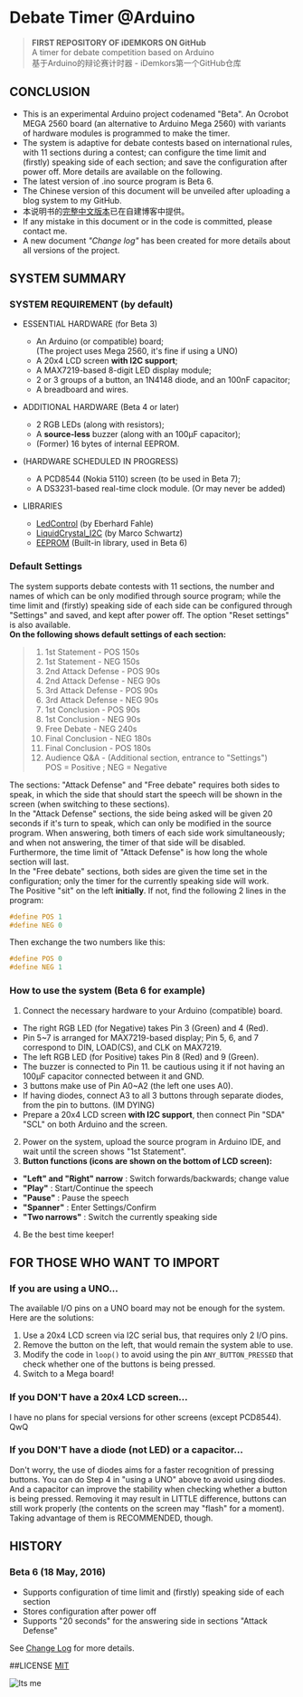 # Debate Timer @Arduino
> **FIRST REPOSITORY OF iDEMKORS ON GitHub**  
A timer for debate competition based on Arduino  
基于Arduino的辩论赛计时器 - iDemkors第一个GitHub仓库

## CONCLUSION
+ This is an experimental Arduino project codenamed "Beta". An Ocrobot MEGA 2560 board (an alternative to Arduino Mega 2560) with variants of hardware modules is programmed to make the timer.
+ The system is adaptive for debate contests based on international rules, with 11 sections during a contest; can configure the time limit and (firstly) speaking side of each section; and save the configuration after power off. More details are available on the following.
+ The latest version of .ino source program is Beta 6.
+ The Chinese version of this document will be unveiled after uploading a blog system to my GitHub.
+ 本说明书的[完整中文版本](http://idemkors.github.io/2016/06/08/DebateTimer/)已在自建博客中提供。
+ If any mistake in this document or in the code is committed, please contact me.
+ A new document *"Change log"* has been created for more details about all versions of the project.

## SYSTEM SUMMARY

### SYSTEM REQUIREMENT (by default)
* ESSENTIAL HARDWARE (for Beta 3)
  + An Arduino (or compatible) board;  
(The project uses Mega 2560, it's fine if using a UNO)
  + A 20x4 LCD screen **with I2C support**;
  + A MAX7219-based 8-digit LED display module;
  + 2 or 3 groups of a button, an 1N4148 diode, and an 100nF capacitor;
  + A breadboard and wires.

* ADDITIONAL HARDWARE (Beta 4 or later)
  + 2 RGB LEDs (along with resistors);
  + A **source-less** buzzer (along with an 100μF capacitor);
  + (Former) 16 bytes of internal EEPROM.

* (HARDWARE SCHEDULED IN PROGRESS)
  + A PCD8544 (Nokia 5110) screen (to be used in Beta 7);
  + A DS3231-based real-time clock module. (Or may never be added)

* LIBRARIES
  + [LedControl](http://wayoda.github.io/LedControl/) (by Eberhard Fahle)
  + [LiquidCrystal_I2C](https://github.com/marcoschwartz/LiquidCrystal_I2C) (by Marco Schwartz)
  + [EEPROM](https://www.arduino.cc/en/Reference/EEPROM) (Built-in library, used in Beta 6)

### Default Settings 
The system supports debate contests with 11 sections, the number and names of which can be only modified through source program; while the time limit and (firstly) speaking side of each side can be configured through "Settings" and saved, and kept after power off. The option "Reset settings" is also available.  
**On the following shows default settings of each section:**

> 01. 1st Statement - POS 150s
> 02. 1st Statement - NEG 150s
> 03. 2nd Attack Defense - POS 90s
> 04. 2nd Attack Defense - NEG 90s
> 05. 3rd Attack Defense - POS 90s
> 06. 3rd Attack Defense - NEG 90s
> 07. 1st Conclusion - POS 90s
> 08. 1st Conclusion - NEG 90s
> 09. Free Debate - NEG  240s
> 10. Final Conclusion - NEG 180s
> 11. Final Conclusion - POS 180s  
> 12. Audience Q&A - (Additional section, entrance to "Settings")  
> POS = Positive ;  NEG = Negative

The sections: "Attack Defense" and "Free debate" requires both sides to speak, in which the side that should start the speech will be shown in the screen (when switching to these sections).   
In the "Attack Defense" sections, the side being asked will be given 20 seconds if it's turn to speak, which can only be modified in the source program. When answering, both timers of each side work simultaneously; and when not answering, the timer of that side will be disabled. Furthermore, the time limit of "Attack Defense" is how long the whole section will last.  
In the "Free debate" sections, both sides are given the time set in the configuration; only the timer for the currently speaking side will work.  
The Positive "sit" on the left **initially**. If not, find the following 2 lines in the program:

```C
#define POS 1
#define NEG 0
```

Then exchange the two numbers like this:

```C
#define POS 0
#define NEG 1
```

### How to use the system (Beta 6 for example)
1. Connect the necessary hardware to your Arduino (compatible) board.
  + The right RGB LED (for Negative) takes Pin 3 (Green) and 4 (Red).
  + Pin 5~7 is arranged for MAX7219-based display; Pin 5, 6, and 7 correspond to DIN, LOAD(CS), and CLK on MAX7219.
  + The left RGB LED (for Positive) takes Pin 8 (Red) and 9 (Green).
  + The buzzer is connected to Pin 11. be cautious using it if not having an 100μF capacitor connected between it and GND.
  + 3 buttons make use of Pin A0~A2 (the left one uses A0).
  + If having diodes, connect A3 to all 3 buttons through separate diodes, from the pin to buttons. (IM DYING)
  + Prepare a 20x4 LCD screen **with I2C support**, then connect Pin "SDA" "SCL" on both Arduino and the screen.
2. Power on the system, upload the source program in Arduino IDE, and wait until the screen shows "1st Statement".
3. **Button functions (icons are shown on the bottom of LCD screen):**
  + **"Left" and "Right" narrow** : Switch forwards/backwards; change value  
  + **"Play"** : Start/Continue the speech  
  + **"Pause"** : Pause the speech  
  + **"Spanner"** : Enter Settings/Confirm  
  + **"Two narrows"** : Switch the currently speaking side

4. Be the best time keeper!
 
## FOR THOSE WHO WANT TO IMPORT
### If you are using a UNO...
The available I/O pins on a UNO board may not be enough for the system. Here are the solutions:

  1. Use a 20x4  LCD screen via I2C serial bus, that requires only 2 I/O pins. 
  2. Remove the button on the left, that would remain the system able to use.
  3. Modify the code in `loop()` to avoid using the pin `ANY_BUTTON_PRESSED` that check whether one of the buttons is being pressed.
  4. Switch to a Mega board!

### If you DON'T have a 20x4 LCD screen...
I have no plans for special versions for other screens (except PCD8544). QwQ

### If you DON'T have a diode (not LED) or a capacitor...
Don't worry, the use of diodes aims for a faster recognition of pressing buttons. You can do Step 4 in "using a UNO" above to avoid using diodes.  
And a capacitor can improve the stability when checking whether a button is being pressed. Removing it may result in LITTLE difference, buttons can still work properly (the contents on the screen may "flash" for a moment).  
Taking advantage of them is RECOMMENDED, though.

## HISTORY
### Beta 6 (18 May, 2016)
+ Supports configuration of time limit and (firstly) speaking side of each section
+ Stores configuration after power off
+ Supports "20 seconds" for the answering side in sections "Attack Defense"

See [Change Log](https://github.com/iDemkors/DebateTimer-Arduino/blob/master/Changelog.md) for more details.

##LICENSE
[MIT](https://github.com/iDemkors/DebateTimer-Arduino/blob/master/LICENSE.md)

![Its me](http://ww1.sinaimg.cn/large/62fb934ajw1f42vsx2wm6j20j60f8wha.jpg)
